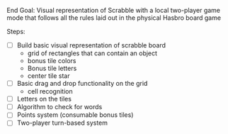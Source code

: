 End Goal: Visual representation of Scrabble with a local two-player game mode that follows all the rules laid out in the physical Hasbro board game

Steps:
- [ ] Build basic visual representation of scrabble board
  - grid of rectangles that can contain an object
  - bonus tile colors
  - Bonus tile letters
  - center tile star
- [ ] Basic drag and drop functionality on the grid
  - cell recognition
- [ ] Letters on the tiles 
- [ ] Algorithm to check for words
- [ ] Points system (consumable bonus tiles)
- [ ] Two-player turn-based system